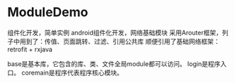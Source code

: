 # ModuleDemo
组件化开发，简单实例
android组件化开发，网络基础模块
采用Arouter框架，列子中用到了：传值、页面跳转、过滤、引用公共库
顺便引用了基础网络框架：retrofit + rxjava

base是基本库，它包含的库、类、文件全局module都可以访问。
login是程序入口。
coremain是程序代表程序核心模块。



